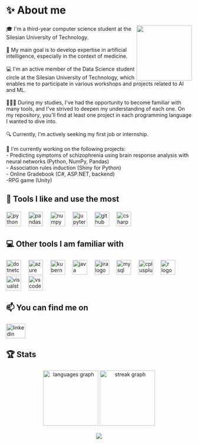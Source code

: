 <h1 align="left">✨ About me</h1>

###

  <img align="right" height="150" src="https://media.licdn.com/dms/image/D4D03AQEUf8TTFzlCkw/profile-displayphoto-shrink_800_800/0/1698347508933?e=1718236800&v=beta&t=nG4dWrTZZA3NjxQegGDkuyjjPK51wJ9QmOCx4BJi6yY"  />

###

<p align="left">🎓 I'm a third-year computer science student at the Silesian University of Technology.<br><br>🎯 My main goal is to develop expertise in artificial intelligence, especially in the context of medicine.<br><br>💻 I'm an active member of the Data Science student circle at the Silesian University of Technology, which enables me to participate in various workshops and projects related to AI and ML.<br><br>👩🏼‍💻 During my studies, I've had the opportunity to become familiar with many tools, and I've strived to deepen my understanding of each one. On my repository, you'll find at least one project in each programming language I wanted to dive into.<br><br>🔍 Currently, I'm actively seeking my first job or internship.<br><br>🚀 I'm currently working on the following projects:<br>- Predicting symptoms of schizophrenia using brain response analysis with neural networks (Python, NumPy, Pandas)<br>- Association rules induction (Shiny for Python)<br>- Online Gradebook (C#, ASP.NET, backend)<br>-RPG game (Unity)</p>

###

<h2 align="left">💙 Tools I like and use the most</h2>

###

<div align="left">
  <img src="https://cdn.jsdelivr.net/gh/devicons/devicon/icons/python/python-original.svg" height="40" alt="python logo"  />
  <img width="12" />
  <img src="https://cdn.jsdelivr.net/gh/devicons/devicon/icons/pandas/pandas-original.svg" height="40" alt="pandas logo"  />
  <img width="12" />
  <img src="https://cdn.jsdelivr.net/gh/devicons/devicon/icons/numpy/numpy-original.svg" height="40" alt="numpy logo"  />
  <img width="12" />
  <img src="https://cdn.jsdelivr.net/gh/devicons/devicon/icons/jupyter/jupyter-original.svg" height="40" alt="jupyter logo"  />
  <img width="12" />
  <img src="https://cdn.jsdelivr.net/gh/devicons/devicon/icons/github/github-original.svg" height="40" alt="github logo"  />
  <img width="12" />
  <img src="https://cdn.jsdelivr.net/gh/devicons/devicon/icons/csharp/csharp-original.svg" height="40" alt="csharp logo"  />
</div>

###

<h2 align="left">💻 Other tools I am familiar with</h2>

###

<div align="left">
  <img src="https://cdn.jsdelivr.net/gh/devicons/devicon/icons/dotnetcore/dotnetcore-original.svg" height="40" alt="dotnetcore logo"  />
  <img width="12" />
  <img src="https://cdn.jsdelivr.net/gh/devicons/devicon/icons/azure/azure-original.svg" height="40" alt="azure logo"  />
  <img width="12" />
  <img src="https://cdn.jsdelivr.net/gh/devicons/devicon/icons/kubernetes/kubernetes-plain.svg" height="40" alt="kubernetes logo"  />
  <img width="12" />
  <img src="https://cdn.jsdelivr.net/gh/devicons/devicon/icons/java/java-original.svg" height="40" alt="java logo"  />
  <img width="12" />
  <img src="https://cdn.jsdelivr.net/gh/devicons/devicon/icons/jira/jira-original.svg" height="40" alt="jira logo"  />
  <img width="12" />
  <img src="https://cdn.jsdelivr.net/gh/devicons/devicon/icons/mysql/mysql-original.svg" height="40" alt="mysql logo"  />
  <img width="12" />
  <img src="https://cdn.jsdelivr.net/gh/devicons/devicon/icons/cplusplus/cplusplus-original.svg" height="40" alt="cplusplus logo"  />
  <img width="12" />
  <img src="https://cdn.jsdelivr.net/gh/devicons/devicon/icons/r/r-original.svg" height="40" alt="r logo"  />
  <img width="12" />
  <img src="https://cdn.jsdelivr.net/gh/devicons/devicon/icons/visualstudio/visualstudio-plain.svg" height="40" alt="visualstudio logo"  />
  <img width="12" />
  <img src="https://cdn.jsdelivr.net/gh/devicons/devicon/icons/vscode/vscode-original.svg" height="40" alt="vscode logo"  />
</div>

###

<h2 align="left">📫 You can find me on</h2>

###

<div align="left">
  <a href="https://www.linkedin.com/in/agata-sobczyk-25a1b9272/" target="_blank">
    <img src="https://raw.githubusercontent.com/maurodesouza/profile-readme-generator/master/src/assets/icons/social/linkedin/default.svg" width="52" height="40" alt="linkedin logo"  />
  </a>
</div>

###

<h2 align="left">🏆 Stats</h2>

###

<div align="center">
  <img src="https://github-readme-stats.vercel.app/api/top-langs?username=agatoneq&locale=en&hide_title=false&layout=compact&card_width=320&langs_count=5&theme=aura&hide_border=false&order=2" height="150" alt="languages graph"  />
  <img src="https://streak-stats.demolab.com?user=agatoneq&locale=en&mode=weekly&theme=aura&hide_border=false&border_radius=5&order=3" height="150" alt="streak graph"  /> <br><br>
  <a href="https://visitcount.itsvg.in">
  <img src="https://visitcount.itsvg.in/api?id=agatoneq&label=Profile%20Views&color=9&icon=5&pretty=true" />
</a>

</div>

###

<p align="left"></p>

###
